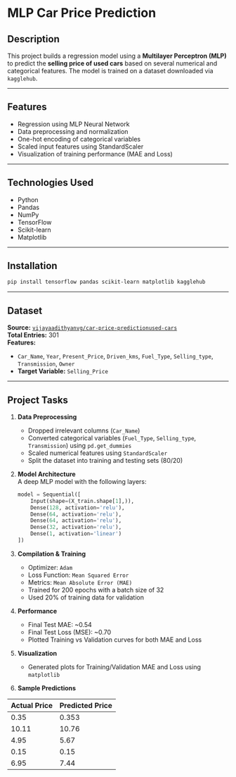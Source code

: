 # MLP Car Price Prediction

## Description

This project builds a regression model using a **Multilayer Perceptron (MLP)** to predict the **selling price of used cars** based on several numerical and categorical features. The model is trained on a dataset downloaded via `kagglehub`.

---

## Features

- Regression using MLP Neural Network
- Data preprocessing and normalization
- One-hot encoding of categorical variables
- Scaled input features using StandardScaler
- Visualization of training performance (MAE and Loss)

---

## Technologies Used

- Python
- Pandas
- NumPy
- TensorFlow
- Scikit-learn
- Matplotlib

---

## Installation

```bash
pip install tensorflow pandas scikit-learn matplotlib kagglehub
```

---

## Dataset

**Source:** [`vijayaadithyanvg/car-price-predictionused-cars`](https://www.kaggle.com/datasets/vijayaadithyanvg/car-price-predictionused-cars)  
**Total Entries:** 301  
**Features:**
- `Car_Name`, `Year`, `Present_Price`, `Driven_kms`, `Fuel_Type`, `Selling_type`, `Transmission`, `Owner`
- **Target Variable:** `Selling_Price`

---

## Project Tasks

1. **Data Preprocessing**  
   - Dropped irrelevant columns (`Car_Name`)  
   - Converted categorical variables (`Fuel_Type`, `Selling_type`, `Transmission`) using `pd.get_dummies`  
   - Scaled numerical features using `StandardScaler`  
   - Split the dataset into training and testing sets (80/20)  

2. **Model Architecture**  
   A deep MLP model with the following layers:
   ```python
   model = Sequential([
       Input(shape=(X_train.shape[1],)),
       Dense(128, activation='relu'),
       Dense(64, activation='relu'),
       Dense(64, activation='relu'),
       Dense(32, activation='relu'),
       Dense(1, activation='linear')
   ])
   ```

3. **Compilation & Training**  
   - Optimizer: `Adam`  
   - Loss Function: `Mean Squared Error`  
   - Metrics: `Mean Absolute Error (MAE)`  
   - Trained for 200 epochs with a batch size of 32  
   - Used 20% of training data for validation  

4. **Performance**  
   - Final Test MAE: ~0.54  
   - Final Test Loss (MSE): ~0.70  
   - Plotted Training vs Validation curves for both MAE and Loss  

5. **Visualization**  
   - Generated plots for Training/Validation MAE and Loss using `matplotlib`  

6. **Sample Predictions**

| Actual Price | Predicted Price |
|--------------|------------------|
| 0.35         | 0.353            |
| 10.11        | 10.76            |
| 4.95         | 5.67             |
| 0.15         | 0.15             |
| 6.95         | 7.44             |


